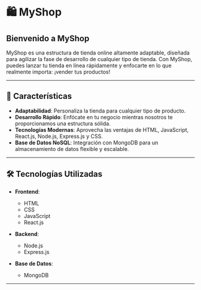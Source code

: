 # 🛍️ MyShop

## Bienvenido a MyShop

MyShop es una estructura de tienda online altamente adaptable, diseñada para agilizar la fase de desarrollo de cualquier tipo de tienda. Con MyShop, puedes lanzar tu tienda en línea rápidamente y enfocarte en lo que realmente importa: ¡vender tus productos!

---

## 🚀 Características

- **Adaptabilidad**: Personaliza la tienda para cualquier tipo de producto.
- **Desarrollo Rápido**: Enfócate en tu negocio mientras nosotros te proporcionamos una estructura sólida.
- **Tecnologías Modernas**: Aprovecha las ventajas de HTML, JavaScript, React.js, Node.js, Express.js y CSS.
- **Base de Datos NoSQL**: Integración con MongoDB para un almacenamiento de datos flexible y escalable.

---

## 🛠️ Tecnologías Utilizadas

- **Frontend**:
  - HTML
  - CSS
  - JavaScript
  - React.js

- **Backend**:
  - Node.js
  - Express.js

- **Base de Datos**:
  - MongoDB

---
